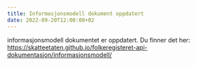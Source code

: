 ```yaml
---
title: Informasjonsmodell dokument oppdatert
date: 2022-09-20T12:00:00+02
---
```


informasjonsmodell dokumentet er oppdatert. 
Du finner det her: https://skatteetaten.github.io/folkeregisteret-api-dokumentasjon/informasjonsmodell/
